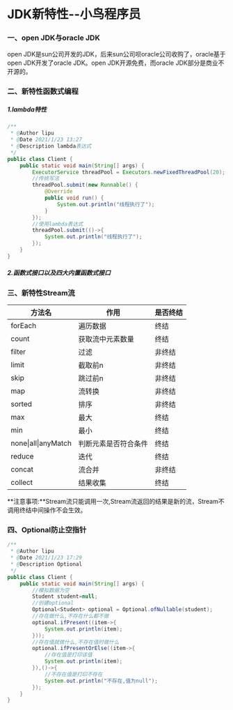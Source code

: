 # JDK新特性--小鸟程序员

### 一、open JDK与oracle JDK

open JDK是sun公司开发的JDK，后来sun公司呗oracle公司收购了，oracle基于open JDK开发了oracle JDK。open JDK开源免费，而oracle JDK部分是商业不开源的。

### 二、新特性函数式编程

##### 1.lambda特性

```java
/**
 * @Author lipu
 * @Date 2021/1/23 13:27
 * @Description lambda表达式
 */
public class Client {
    public static void main(String[] args) {
        ExecutorService threadPool = Executors.newFixedThreadPool(20);
        //传统写法
        threadPool.submit(new Runnable() {
            @Override
            public void run() {
                System.out.println("线程执行了");
            }
        });
        //使用lambda表达式
        threadPool.submit(()->{
            System.out.println("线程执行了");
        });
    }
}
```

##### 2.函数式接口以及四大内置函数式接口

### 三、新特性Stream流

| 方法名              | 作用                 | 是否终结 |
| ------------------- | -------------------- | -------- |
| forEach             | 遍历数据             | 终结     |
| count               | 获取流中元素数量     | 终结     |
| filter              | 过滤                 | 非终结   |
| limit               | 截取前n              | 非终结   |
| skip                | 跳过前n              | 非终结   |
| map                 | 流转换               | 非终结   |
| sorted              | 排序                 | 非终结   |
| max                 | 最大                 | 终结     |
| min                 | 最小                 | 终结     |
| none\|all\|anyMatch | 判断元素是否符合条件 | 终结     |
| reduce              | 迭代                 | 终结     |
| concat              | 流合并               | 非终结   |
| collect             | 结果收集             | 终结     |

**注意事项:**Stream流只能调用一次,Stream流返回的结果是新的流，Stream不调用终结中间操作不会生效。

### 四、Optional防止空指针

```java
/**
 * @Author lipu
 * @Date 2021/1/23 17:29
 * @Description Optional 
 */
public class Client {
    public static void main(String[] args) {
        //模拟数据为空
        Student student=null;
        //创建optional
        Optional<Student> optional = Optional.ofNullable(student);
        //存在做什么,不存在什么都不做
        optional.ifPresent((item->{
            System.out.println(item);
        }));
        //存在值就做什么,不存在值时做什么
        optional.ifPresentOrElse((item->{
            //存在值是打印该值
            System.out.println(item);
        }),()->{
            //不存在值是打印不存在
            System.out.println("不存在,值为null");
        });
    }
}
```

